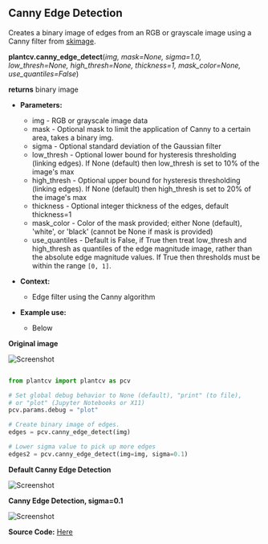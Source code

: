 ## Canny Edge Detection

Creates a binary image of edges from an RGB or grayscale image using a Canny filter from [skimage](https://scikit-image.org/docs/stable/index.html).


**plantcv.canny_edge_detect**(*img, mask=None, sigma=1.0, low_thresh=None, high_thresh=None, thickness=1, mask_color=None, use_quantiles=False*)

**returns** binary image

- **Parameters:**
    - img - RGB or grayscale image data
    - mask - Optional mask to limit the application of Canny to a certain area, takes a binary img.
    - sigma - Optional standard deviation of the Gaussian filter
    - low_thresh - Optional lower bound for hysteresis thresholding (linking edges). If None (default) then low_thresh is set to
                   10% of the image's max
    - high_thresh - Optional upper bound for hysteresis thresholding (linking edges). If None (default) then high_thresh is set
                    to 20% of the image's max
    - thickness - Optional integer thickness of the edges, default thickness=1
    - mask_color - Color of the mask provided; either None (default), 'white', or 'black' (cannot be None if mask is provided)
    - use_quantiles - Default is False, if True then treat low_thresh and high_thresh as quantiles of the edge magnitude
                    image, rather than the absolute edge magnitude values. If True then thresholds must be within the range `[0, 1]`.

- **Context:**
    - Edge filter using the Canny algorithm
- **Example use:**
    - Below

**Original image**

![Screenshot](img/documentation_images/canny_edge_detect/original_image.jpg)

```python

from plantcv import plantcv as pcv

# Set global debug behavior to None (default), "print" (to file), 
# or "plot" (Jupyter Notebooks or X11)
pcv.params.debug = "plot"

# Create binary image of edges.
edges = pcv.canny_edge_detect(img)

# Lower sigma value to pick up more edges
edges2 = pcv.canny_edge_detect(img=img, sigma=0.1)

```


**Default Canny Edge Detection**

![Screenshot](img/documentation_images/canny_edge_detect/edges.jpg)

**Canny Edge Detection, sigma=0.1**

![Screenshot](img/documentation_images/canny_edge_detect/edges_lowsigma.jpg)



**Source Code:** [Here](https://github.com/danforthcenter/plantcv/blob/main/plantcv/plantcv/canny_edge_detect.py)
